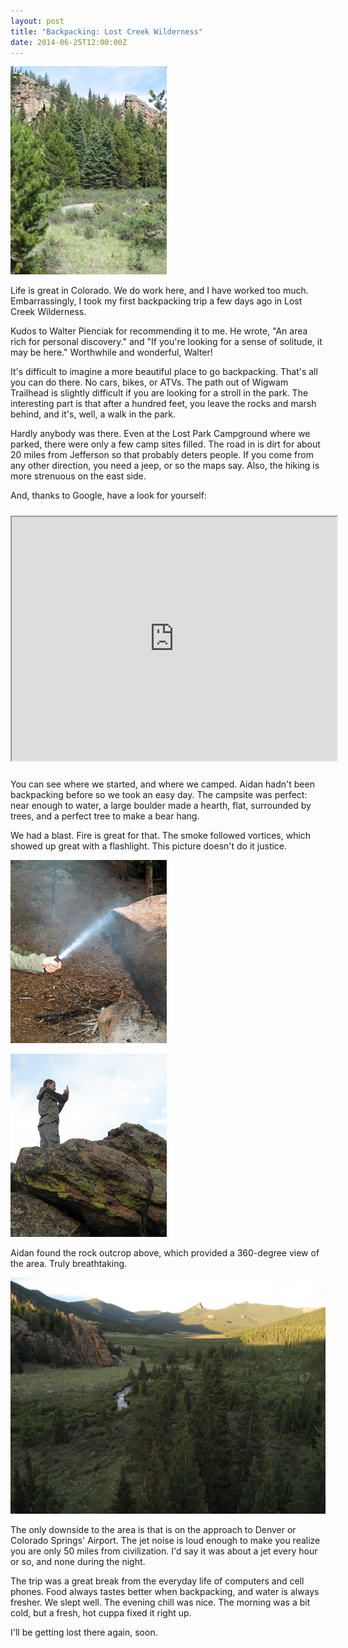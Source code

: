 ```yaml
---
layout: post
title: "Backpacking: Lost Creek Wilderness"
date: 2014-06-25T12:00:00Z
---
```

![Lost Creek Wilderness](/assets/i/lost-creek-wilderness-vertical.jpg)

Life is great in Colorado.  We do work here, and I have worked too much.
Embarrassingly, I took my first backpacking trip a few days ago in
Lost Creek Wilderness.

Kudos to Walter Pienciak for recommending it to me.
He wrote, "An area rich for personal discovery." and
"If you're looking for a sense of solitude, it may be here."
Worthwhile and wonderful, Walter!

It's difficult to imagine a more beautiful place to go backpacking.  That's
all you can do there.  No cars, bikes, or ATVs.  The path out of Wigwam
Trailhead is slightly difficult if you are looking for a stroll in the park.  The
interesting part is that after a hundred feet, you leave the rocks and marsh
behind, and it's, well, a walk in the park.

Hardly anybody was there.  Even at the Lost Park Campground
where we parked, there were only a few camp sites filled.  The road
in is dirt for about 20 miles from Jefferson so that probably deters
people.  If you come from any other direction, you need a jeep, or so
the maps say.  Also, the hiking is more strenuous on the east side.

And, thanks to Google, have a look for yourself:

<div style="padding: 10px 0">
<iframe src="https://mapsengine.google.com/map/embed?mid=zGSSIebL2m98.kZM_749COikQ" width="520" height="390"></iframe>
</div>

You can see where we started, and where we camped.  Aidan hadn't been
backpacking before so we took an easy day.  The campsite was perfect:
near enough to water, a large boulder made a hearth, flat, surrounded by
trees, and a perfect tree to make a bear hang.

We had a blast.  Fire is great for that.  The smoke followed vortices, which
showed up great with a flashlight.  This picture doesn't do it justice.

![Playing with fire](/assets/i/lost-creek-wilderness-flashlight.jpg)

![On top of an outcrop](/assets/i/lost-creek-wilderness-outcrop.jpg)

Aidan found the rock outcrop above, which provided a 360-degree view of
the area.  Truly breathtaking.

![Lost Creek Valley](/assets/i/lost-creek-wilderness-valley.jpg)

The only downside to the area is that is on the approach to Denver or Colorado Springs' Airport.  The jet noise is loud enough to make you realize you are only 50 miles from civilization.  I'd say it was about a jet every hour or so, and none during the night.

The trip was a great break from the everyday life of computers and cell phones.
Food always tastes better when backpacking, and water is always fresher.  We
slept well.  The evening chill was nice.  The morning was a bit cold, but a fresh,
hot cuppa fixed it right up.

I'll be getting lost there again, soon.
